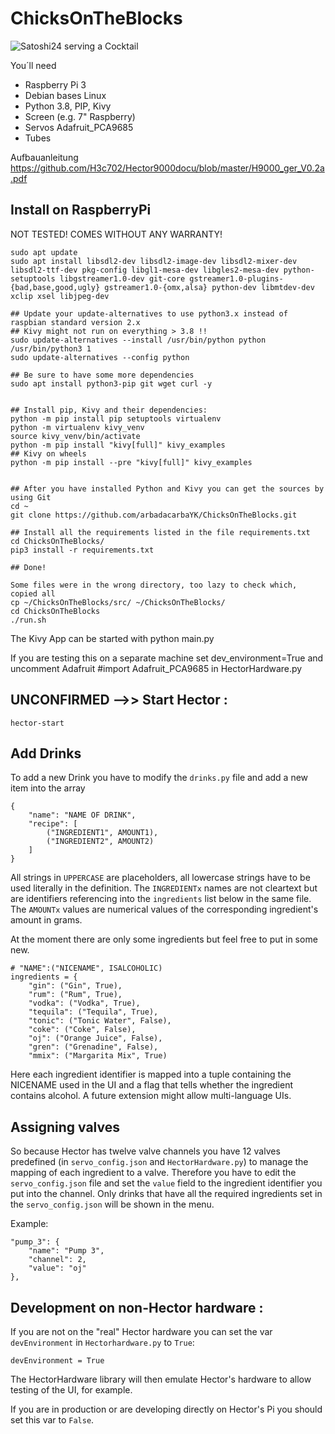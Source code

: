 ChicksOnTheBlocks
======================

![Satoshi24 serving a Cocktail](http://bitcoin-turm.de/wp-content/uploads/2019/11/signal-attachment-2019-10-21-171136_002.jpeg)


You´ll need
- Raspberry Pi 3
- Debian bases Linux
- Python 3.8, PIP, Kivy
- Screen (e.g. 7" Raspberry)
- Servos Adafruit_PCA9685
- Tubes

Aufbauanleitung 
https://github.com/H3c702/Hector9000docu/blob/master/H9000_ger_V0.2a.pdf


Install on RaspberryPi
----
NOT TESTED! COMES WITHOUT ANY WARRANTY!

	sudo apt update
	sudo apt install libsdl2-dev libsdl2-image-dev libsdl2-mixer-dev libsdl2-ttf-dev pkg-config libgl1-mesa-dev libgles2-mesa-dev python-setuptools libgstreamer1.0-dev git-core gstreamer1.0-plugins-{bad,base,good,ugly} gstreamer1.0-{omx,alsa} python-dev libmtdev-dev xclip xsel libjpeg-dev

	## Update your update-alternatives to use python3.x instead of raspbian standard version 2.x
	## Kivy might not run on everything > 3.8 !!
	sudo update-alternatives --install /usr/bin/python python /usr/bin/python3 1
	sudo update-alternatives --config python

	## Be sure to have some more dependencies
	sudo apt install python3-pip git wget curl -y


	## Install pip, Kivy and their dependencies:
	python -m pip install pip setuptools virtualenv
	python -m virtualenv kivy_venv
	source kivy_venv/bin/activate
	python -m pip install "kivy[full]" kivy_examples
	## Kivy on wheels
	python -m pip install --pre "kivy[full]" kivy_examples
	
	
	## After you have installed Python and Kivy you can get the sources by using Git
	cd ~
	git clone https://github.com/arbadacarbaYK/ChicksOnTheBlocks.git

	## Install all the requirements listed in the file requirements.txt
	cd ChicksOnTheBlocks/
	pip3 install -r requirements.txt

	## Done!

	Some files were in the wrong directory, too lazy to check which, copied all
	cp ~/ChicksOnTheBlocks/src/ ~/ChicksOnTheBlocks/
	cd ChicksOnTheBlocks
	./run.sh


The Kivy App can be started with 
	python main.py


If you are testing this on a separate machine set 
	dev_environment=True
and uncomment Adafruit
	#import Adafruit_PCA9685
in HectorHardware.py



UNCONFIRMED -->>
Start Hector :
----
	hector-start
	
Add Drinks
---

To add a new Drink you have to modify the `drinks.py` file and add a new item into the array

	{
        "name": "NAME OF DRINK",
        "recipe": [
            ("INGREDIENT1", AMOUNT1),
            ("INGREDIENT2", AMOUNT2)
        ]	
    }

All strings in `UPPERCASE` are placeholders, all lowercase strings have to be used literally in the definition. The `INGREDIENTx` names are not cleartext but are identifiers referencing into the `ingredients` list below in the same file. The `AMOUNTx` values are numerical values of the corresponding ingredient's amount in grams.

At the moment there are only some ingredients but feel free to put in some new.

	# "NAME":("NICENAME", ISALCOHOLIC)
	ingredients = {
		"gin": ("Gin", True),
		"rum": ("Rum", True),
		"vodka": ("Vodka", True),
		"tequila": ("Tequila", True),
		"tonic": ("Tonic Water", False),
		"coke": ("Coke", False),
		"oj": ("Orange Juice", False),
		"gren": ("Grenadine", False),
		"mmix": ("Margarita Mix", True)

Here each ingredient identifier is mapped into a tuple containing the NICENAME used in the UI and a flag that tells whether the ingredient contains alcohol.
A future extension might allow multi-language UIs.

Assigning valves
---

So because Hector has twelve valve channels you have 12 valves predefined (in `servo_config.json` and `HectorHardware.py`) to manage the mapping of each ingredient to a valve.
Therefore you have to edit the `servo_config.json` file and set the `value` field to the ingredient identifier you put into the channel. 
Only drinks that have all the required ingredients set in the `servo_config.json` will be shown in the menu.


Example:

	"pump_3": {
		"name": "Pump 3",
		"channel": 2,
		"value": "oj"
	},



Development on non-Hector hardware :
---

If you are not on the "real" Hector hardware you can set the var `devEnvironment` in `Hectorhardware.py` to `True`:

	devEnvironment = True

The HectorHardware library will then emulate Hector's hardware to allow testing of the UI, for example.

If you are in production or are developing directly on Hector's Pi you should set this var to `False`.
